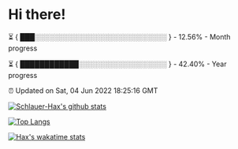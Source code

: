 # Hi there!

⏳ { ███░░░░░░░░░░░░░░░░░░░░░░░░░░░ } - 12.56% - Month progress

⏳ { ████████████░░░░░░░░░░░░░░░░░░ } - 42.40% - Year progress

⏰ Updated on Sat, 04 Jun 2022 18:25:16 GMT


[![Schlauer-Hax's github stats](https://github-readme-stats.vercel.app/api?username=Schlauer-Hax&show_icons=true&theme=dark&count_private=true)](https://github.com/Schlauer-Hax)


[![Top Langs](https://github-readme-stats.vercel.app/api/top-langs/?username=Schlauer-Hax&layout=compact&theme=dark)](https://github.com/Schlauer-Hax?tab=repositories)


[![Hax's wakatime stats](https://github-readme-stats.vercel.app/api/wakatime?username=Hax&theme=dark)](https://wakatime.com/@Hax)

